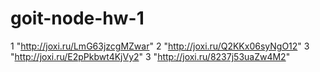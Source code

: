 # goit-node-hw-1

1 "http://joxi.ru/LmG63jzcgMZwar"
2 "http://joxi.ru/Q2KKx06syNgO12"
3 "http://joxi.ru/E2pPkbwt4KjVy2"
3 "http://joxi.ru/8237j53uaZw4M2"
